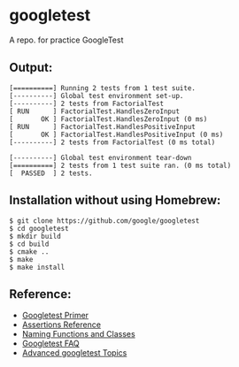 # googletest
A repo. for practice GoogleTest

## Output:
```text
[==========] Running 2 tests from 1 test suite.
[----------] Global test environment set-up.
[----------] 2 tests from FactorialTest
[ RUN      ] FactorialTest.HandlesZeroInput
[       OK ] FactorialTest.HandlesZeroInput (0 ms)
[ RUN      ] FactorialTest.HandlesPositiveInput
[       OK ] FactorialTest.HandlesPositiveInput (0 ms)
[----------] 2 tests from FactorialTest (0 ms total)

[----------] Global test environment tear-down
[==========] 2 tests from 1 test suite ran. (0 ms total)
[  PASSED  ] 2 tests.
```

## Installation without using Homebrew:
```text
$ git clone https://github.com/google/googletest
$ cd googletest
$ mkdir build
$ cd build
$ cmake ..
$ make
$ make install
```

## Reference:
* [Googletest Primer](https://github.com/google/googletest/blob/master/docs/primer.md)
* [Assertions Reference](https://github.com/google/googletest/blob/master/docs/reference/assertions.md)
* [Naming Functions and Classes](https://google.github.io/styleguide/cppguide.html#Function_Names)
* [Googletest FAQ](https://github.com/google/googletest/blob/master/docs/faq.md)
* [Advanced googletest Topics](https://github.com/google/googletest/blob/master/docs/advanced.md)
